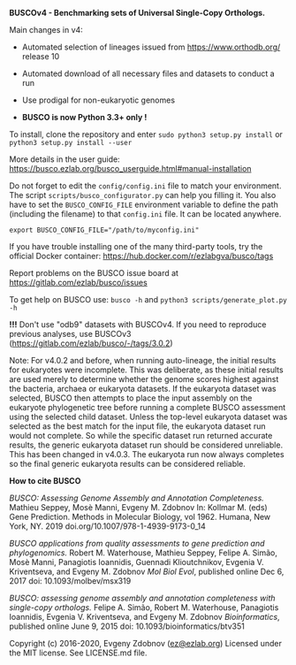 **BUSCOv4 - Benchmarking sets of Universal Single-Copy Orthologs.**

Main changes in v4:

- Automated selection of lineages issued from https://www.orthodb.org/ release 10

- Automated download of all necessary files and datasets to conduct a run

- Use prodigal for non-eukaryotic genomes

- **BUSCO is now Python 3.3+ only !**

To install, clone the repository and enter ``sudo python3 setup.py install`` or ``python3 setup.py install --user``

More details in the user guide: https://busco.ezlab.org/busco_userguide.html#manual-installation

Do not forget to edit the ``config/config.ini`` file to match your environment. The script `scripts/busco_configurator.py` can help you filling it. You also have to set the ``BUSCO_CONFIG_FILE`` 
environment variable to define the path (including the filename) to that ``config.ini`` file. It can be located anywhere.

```
export BUSCO_CONFIG_FILE="/path/to/myconfig.ini"
```

If you have trouble installing one of the many third-party tools, try the official Docker container: https://hub.docker.com/r/ezlabgva/busco/tags

Report problems on the BUSCO issue board at https://gitlab.com/ezlab/busco/issues

To get help on BUSCO use: ``busco -h`` and ``python3 scripts/generate_plot.py -h``

**!!!** Don't use "odb9" datasets with BUSCOv4. If you need to reproduce previous analyses, use BUSCOv3 (https://gitlab.com/ezlab/busco/-/tags/3.0.2)

Note: For v4.0.2 and before, when running auto-lineage, the initial results for eukaryotes were incomplete. This was 
deliberate, as these initial results are used merely to determine whether the genome scores highest against the 
bacteria, archaea or eukaryota datasets. If the eukaryota dataset was selected, BUSCO then attempts to place the input 
assembly on the eukaryote phylogenetic tree before running a complete BUSCO assessment using the selected child dataset. 
Unless the top-level eukaryota dataset was selected as the best match for the input file, the eukaryota dataset run 
would not complete. So while the specific dataset run returned accurate results, the generic eukaryota dataset run 
should be considered unreliable. 
This has been changed in v4.0.3. The eukaryota run now always completes so the final generic eukaryota results can be 
considered reliable.

**How to cite BUSCO**

*BUSCO: Assessing Genome Assembly and Annotation Completeness.*
Mathieu Seppey, Mosè Manni, Evgeny M. Zdobnov
In: Kollmar M. (eds) Gene Prediction. Methods in Molecular Biology, vol 1962. Humana, New York, NY. 2019
doi.org/10.1007/978-1-4939-9173-0_14

*BUSCO applications from quality assessments to gene prediction and phylogenomics.*
Robert M. Waterhouse, Mathieu Seppey, Felipe A. Simão, Mosè Manni, Panagiotis Ioannidis, Guennadi Klioutchnikov, Evgenia V. Kriventseva, and Evgeny M. Zdobnov
*Mol Biol Evol*, published online Dec 6, 2017 
doi: 10.1093/molbev/msx319 

*BUSCO: assessing genome assembly and annotation completeness with single-copy orthologs.*
Felipe A. Simão, Robert M. Waterhouse, Panagiotis Ioannidis, Evgenia V. Kriventseva, and Evgeny M. Zdobnov
*Bioinformatics*, published online June 9, 2015 
doi: 10.1093/bioinformatics/btv351

Copyright (c) 2016-2020, Evgeny Zdobnov (ez@ezlab.org)
Licensed under the MIT license. See LICENSE.md file.
